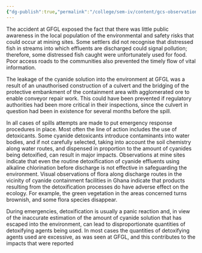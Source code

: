 ```yaml
---
{"dg-publish":true,"permalink":"/college/sem-iv/content/gcs-observations/"}
---
```


The accident at GFGL exposed the fact that there was little public awareness in the local population of the environmental and safety risks that could occur at mining sites. Some settlers did not recognise that distressed fish in streams into which effluents are discharged could signal pollution; therefore, some distressed fish caught were unfortunately used for food. Poor access roads to the communities also prevented the timely flow of vital information. 

The leakage of the cyanide solution into the environment at GFGL was a result of an unauthorised construction of a culvert and the bridging of the protective embankment of the containment area with agglomerated ore to enable conveyor repair work. This could have been prevented if regulatory authorities had been more critical in their inspections, since the culvert in question had been in existence for several months before the spill.

In all cases of spills attempts are made to put emergency response procedures in place. Most often the line of action includes the use of detoxicants. Some cyanide detoxicants introduce contaminants into water bodies, and if not carefully selected, taking into account the soil chemistry along water routes, and dispensed in proportion to the amount of cyanides being detoxified, can result in major impacts. Observations at mine sites indicate that even the routine detoxification of cyanide effluents using alkaline chlorination before discharge is not effective in safeguarding the environment. Visual observations of flora along discharge routes in the vicinity of cyanide containment facilities in Ghana indicate that products resulting from the detoxification processes do have adverse effect on the ecology. For example, the green vegetation in the areas concerned turns brownish, and some flora species disappear. 

During emergencies, detoxification is usually a panic reaction and, in view of the inaccurate estimation of the amount of cyanide solution that has escaped into the environment, can lead to disproportionate quantities of detoxifying agents being used. In most cases the quantities of detoxifying agents used are excessive, as was seen at GFGL, and this contributes to the impacts that were reported